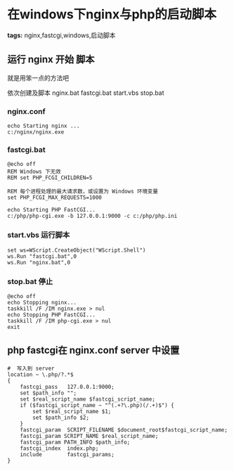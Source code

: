 # 在windows下nginx与php的启动脚本
**tags:** nginx,fastcgi,windows,启动脚本

## 运行 nginx 开始 脚本
就是用笨一点的方法吧

依次创建及脚本 nginx.bat fastcgi.bat start.vbs stop.bat

### nginx.conf

    echo Starting nginx ...
    c:/nginx/nginx.exe

### fastcgi.bat

    @echo off
    REM Windows 下无效
    REM set PHP_FCGI_CHILDREN=5

    REM 每个进程处理的最大请求数，或设置为 Windows 环境变量
    set PHP_FCGI_MAX_REQUESTS=1000
     
    echo Starting PHP FastCGI...
    c:/php/php-cgi.exe -b 127.0.0.1:9000 -c c:/php/php.ini

### start.vbs 运行脚本
 
    set ws=WScript.CreateObject("WScript.Shell") 
    ws.Run "fastcgi.bat",0 
    ws.Run "nginx.bat",0 

### stop.bat 停止

    @echo off
    echo Stopping nginx...
    taskkill /F /IM nginx.exe > nul
    echo Stopping PHP FastCGI...
    taskkill /F /IM php-cgi.exe > nul
    exit

## php fastcgi在 nginx.conf server 中设置

    #  写入到 server 
    location ~ \.php/?.*$
    {
        fastcgi_pass   127.0.0.1:9000;
        set $path_info "";
        set $real_script_name $fastcgi_script_name;
        if ($fastcgi_script_name ~ "^(.+?\.php)(/.+)$") {
            set $real_script_name $1;
            set $path_info $2;
        }
        fastcgi_param  SCRIPT_FILENAME $document_root$fastcgi_script_name;
        fastcgi_param SCRIPT_NAME $real_script_name;
        fastcgi_param PATH_INFO $path_info;
        fastcgi_index  index.php;
        include        fastcgi_params;
    }


